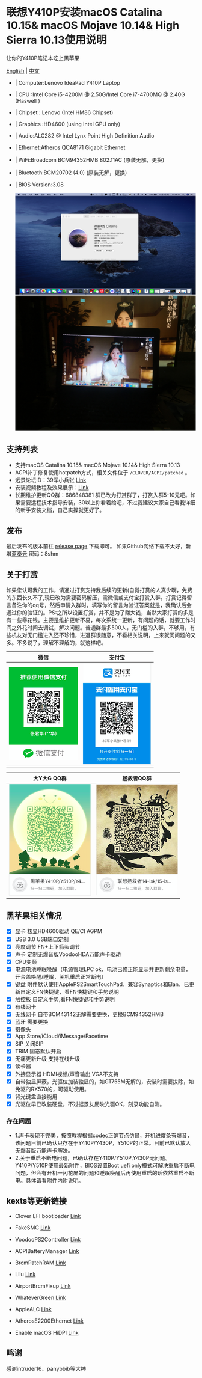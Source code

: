# 联想Y410P安装macOS Catalina 10.15& macOS Mojave 10.14& High Sierra 10.13使用说明

让你的Y410P笔记本吃上黑苹果

[English](README-EN.md) | [中文](README.md)

* | Computer:Lenovo IdeaPad Y410P Laptop
* | CPU :Intel Core i5-4200M @ 2.50G/Intel Core i7-4700MQ @ 2.40G (Haswell )
* | Chipset : Lenovo (Intel HM86 Chipset)
* | Graphics :HD4600 (using Intel GPU only) 
* | Audio:ALC282 @ Intel Lynx Point High Definition Audio
* | Ethernet:Atheros QCA8171 Gigabit Ethernet
* | WiFi:Broadcom BCM94352HMB 802.11AC (原装无解，更换) 
* | Bluetooth:BCM20702 (4.0) (原装无解，更换)          
* | BIOS Version:3.08   

  ![截图](10.15.JPG)  
  ![截图](Screen.JPG)
   

## 支持列表

* 支持macOS Catalina 10.15& macOS Mojave 10.14& High Sierra 10.13
* ACPI补丁修复使用hotpatch方式，相关文件位于 `/CLOVER/ACPI/patched` 。
* 远景论坛ID：39军小兵张 [Link](http://i.pcbeta.com/space-uid-4472739.html)
* 安装视频教程及效果展示：[Link](https://space.bilibili.com/414418614/video)
* 长期维护更新QQ群：686848381 群已改为打赏群了，打赏入群5-10元吧。如果需要远程技术指导安装，30以上你看着给吧，不过我建议大家自己看我详细的新手安装文档，自己实操就更好了。

## 发布

最后发布的版本前往 [release page](https://github.com/Z39/Y410p-OS-X-Clover-Hotpatch/releases) 下载即可。
如果Github网络下载不太好，新增[蓝奏云](https://www.lanzous.com/b616223)  密码：8shm

## 关于打赏

如果您认可我的工作，请通过打赏支持我后续的更新(自觉打赏的人真少啊，免费的东西长久不了,现已改为需要密码解压，需微信或支付宝打赏入群。打赏记得留言备注你的qq号，然后申请入群时，填写你的留言为验证答案就是，我确认后会通过你的验证的。PS:之所以设置打赏，并不是为了赚大钱，当然大家打赏的多是有一些零花钱。主要是维护更新不易，每次系统一更新，有问题的话，就要工作时间之外花时间去调试，解决问题。普通群最多500人，无门槛的入群，不够用，有些机友对无门槛进入还不珍惜，进退群很随意，不看相关说明，上来就问问题的又多。不多说了，理解不理解的，就这样吧。

|                                 微信                                           |                         支付宝                                       |
| ---------------------------------------------------------- | ---------------------------------------------------- |
| ![微信打赏](微信打赏.png)                                         | ![支付宝打赏](支付宝打赏.png)                           |

|                   大Y大G QQ群                                         |                拯救者QQ群                                       |
| ----------------------------------------------------------| ---------------------------------------------------- |
| ![686848381](大Y大G群.png)                                   | ![754447000](拯救者群.png)                              |


## 黑苹果相关情况
- [x] 显卡 核显HD4600驱动 QE/CI AGPM
- [x]  USB 3.0 USB端口定制 
- [x]  亮度调节 FN+上下箭头调节
- [x]  声卡 定制无爆音版VoodooHDA万能声卡驱动
- [x]  CPU变频  
- [x]  电源电池睡眠唤醒（电源管理LPC ok，电池已修正能显示并更新剩余电量，开合盖唤醒/睡眠，关机重启正常断电）
- [x]  键盘 附件默认使用ApplePS2SmartTouchPad，兼容Synaptics和Elan，已更新自定义FN快捷键，看FN快捷键和手势说明
- [x]  触控板 自定义手势,看FN快捷键和手势说明
- [x] 有线网卡
- [x]  无线网卡 自带BCM43142无解需要更换，更换BCM94352HMB
- [x]  蓝牙 需要更换
- [x]  摄像头
- [x]  App Store/iCloud/iMessage/Facetime
- [x]  SIP 关闭SIP
- [x]  TRIM 固态默认开启
- [x]  无痛更新升级 支持在线升级
- [x]  读卡器
- [x] 外接显示器 HDMI视频/声音输出,VGA不支持
- [x]  自带独显屏蔽，光驱位加装独显的，如GT755M无解的，安装时需要拔除，如免驱的RX570的，可驱动使用。
- [x] 背光键盘直接能用
- [x] 光驱位早已改装硬盘，不过据景友反映光驱OK，刻录功能自测。

### 存在问题
* 1.声卡表现不完美，按照教程根据codec正确节点仿冒，开机进度条有爆音，该问题目前已确认只存在于Y410P/Y430P，Y510P的正常。目前已默认放入无爆音版万能声卡解决。
* 2.关于重启不断电问题，已确认存在Y410P/Y510P,Y430P无问题。Y410P/Y510P使用最新附件，BIOS设置Boot uefi only模式可解决重启不断电问题，但会有开机一闪花屏的问题和睡眠唤醒后再使用重启的话依然重启不断电。具体请看附件内附说明。

## kexts等更新链接

- Clover EFI bootloader [Link](https://github.com/Dids/clover-builder/releases)

- FakeSMC [Link](https://bitbucket.org/RehabMan/os-x-fakesmc-kozlek/downloads/)

- VoodooPS2Controller [Link](https://bitbucket.org/RehabMan/os-x-acpi-battery-driver/)

- ACPIBatteryManager [Link](https://bitbucket.org/RehabMan/os-x-acpi-battery-driver/)

- BrcmPatchRAM [Link](https://bitbucket.org/RehabMan/os-x-brcmpatchram/downloads/)

- Lilu [Link](https://github.com/acidanthera/Lilu)

- AirportBrcmFixup [Link](https://github.com/acidanthera/AirportBrcmFixup)

- WhateverGreen [Link](https://github.com/acidanthera/WhateverGreen)

- AppleALC [Link](https://github.com/acidanthera/AppleALC)

- AtherosE2200Ethernet [Link](https://github.com/Mieze/AtherosE2200Ethernet)

- Enable macOS HiDPI [Link](https://github.com/xzhih/one-key-hidpi)


## 鸣谢
感谢intruder16、panybbib等大神


